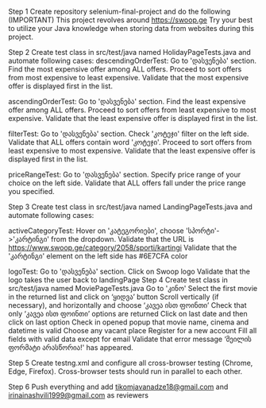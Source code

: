 Step 1
Create repository selenium-final-project and do the following
(IMPORTANT)
This project revolves around https://swoop.ge
Try your best to utilize your Java knowledge when storing data from websites during this project.

Step 2
Create test class in src/test/java named HolidayPageTests.java and automate following cases:
descendingOrderTest:
Go to 'დასვენება' section.
Find the most expensive offer among ALL offers.
Proceed to sort offers from most expensive to least expensive.
Validate that the most expensive offer is displayed first in the list.

ascendingOrderTest:
Go to 'დასვენება' section.
Find the least expensive offer among ALL offers.
Proceed to sort offers from least expensive to most expensive.
Validate that the least expensive offer is displayed first in the list.

filterTest:
Go to 'დასვენება' section.
Check 'კოტეჯი' filter on the left side.
Validate that ALL offers contain word 'კოტეჯი'.
Proceed to sort offers from least expensive to most expensive.
Validate that the least expensive offer is displayed first in the list.

priceRangeTest:
Go to 'დასვენება' section.
Specify price range of your choice on the left side.
Validate that ALL offers fall under the price range you specified.

Step 3
Create test class in src/test/java named LandingPageTests.java and automate following cases:

activeCategoryTest:
Hover on 'კატეგორიები', choose 'სპორტი'->'კარტინგი' from the dropdown.
Validate that the URL is https://www.swoop.ge/category/2058/sporti/kartingi
Validate that the 'კარტინგი' element on the left side has #6E7CFA color

logoTest:
Go to 'დასვენება' section.
Click on Swoop logo
Validate that the logo takes the user back to landingPage
Step 4
Create test class in src/test/java named MoviePageTests.java
Go to 'კინო'
Select the first movie in the returned list and click on ‘ყიდვა’ button
Scroll vertically (if necessary), and horizontally and choose ‘კავეა ისთ ფოინთი’
Check that only ‘კავეა ისთ ფოინთი’ options are returned
Click on last date and then click on last option
Check in opened popup that movie name, cinema and datetime is valid
Choose any vacant place
Register for a new account
Fill all fields with valid data except for email
Validate that error message ‘მეილის ფორმატი არასწორია!' has appeared.

Step 5
Create testng.xml and configure all cross-browser testing (Chrome, Edge, Firefox).
Cross-browser tests should run in parallel to each other.

Step 6
Push everything and add tikomjavanadze18@gmail.com and irinainashvili1999@gmail.com as reviewers